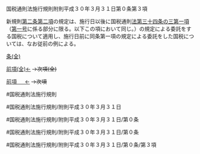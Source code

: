 国税通則法施行規則附則平成３０年３月３１日第０条第３項

新規則[第二条第二項](国税通則法施行規則附則平成３０年３月３１日第２条第２項)の規定は、施行日以後に国税通則[法第三十四条の三第一項](国税通則法＿＿＿＿＿第３４条の３第１項)（[第一号](国税通則法施行規則附則平成３０年３月３１日第０条第３項第１号)に係る部分に限る。以下この項において同じ。）の規定による委託をする国税について適用し、施行日前に同条第一項の規定による委託をした国税については、なお従前の例による。

[条(全)](国税通則法施行規則附則平成３０年３月３１日第０条_.md)

[前項(全)←](国税通則法施行規則附則平成３０年３月３１日第０条第２項_.md)  ~~→次項(全)~~

[前項 　 ←](国税通則法施行規則附則平成３０年３月３１日第０条第２項.md)  ~~→次項~~



#国税通則法施行規則

#国税通則法施行規則/附則平成３０年３月３１日

#国税通則法施行規則/附則平成３０年３月３１日/第０条

#国税通則法施行規則/附則平成３０年３月３１日/第０条

#国税通則法施行規則/附則平成３０年３月３１日/第０条/第３項

